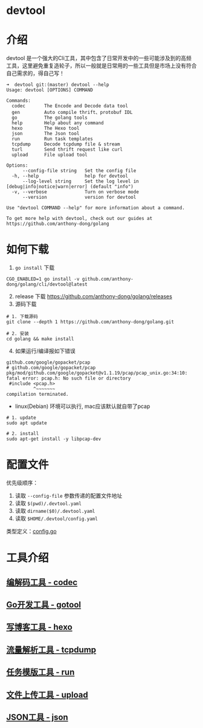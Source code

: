 # devtool

# 介绍

devtool 是一个强大的Cli工具，其中包含了日常开发中的一些可能涉及到的高频工具，这里避免重复造轮子，所以一般就是日常用的一些工具但是市场上没有符合自己需求的，得自己写！

```shell
➜  devtool git:(master) devtool --help
Usage: devtool [OPTIONS] COMMAND

Commands:
  codec       The Encode and Decode data tool
  gen         Auto compile thrift、protobuf IDL
  go          The golang tools
  help        Help about any command
  hexo        The Hexo tool
  json        The Json tool
  run         Run task templates
  tcpdump     Decode tcpdump file & stream
  turl        Send thrift request like curl
  upload      File upload tool

Options:
      --config-file string   Set the config file
  -h, --help                 help for devtool
      --log-level string     Set the log level in [debug|info|notice|warn|error] (default "info")
  -v, --verbose              Turn on verbose mode
      --version              version for devtool

Use "devtool COMMAND --help" for more information about a command.

To get more help with devtool, check out our guides at https://github.com/anthony-dong/golang
```

# 如何下载

1. `go install`  下载

```shell
CGO_ENABLED=1 go install -v github.com/anthony-dong/golang/cli/devtool@latest
```

2. release 下载 https://github.com/anthony-dong/golang/releases
3. 源码下载

```shell
# 1. 下载源码
git clone --depth 1 https://github.com/anthony-dong/golang.git

# 2. 安装
cd golang && make install
```

4. 如果运行/编译报如下错误

```shell
github.com/google/gopacket/pcap
# github.com/google/gopacket/pcap
pkg/mod/github.com/google/gopacket@v1.1.19/pcap/pcap_unix.go:34:10: fatal error: pcap.h: No such file or directory
 #include <pcap.h>
          ^~~~~~~~
compilation terminated.
```

- linux(Debian) 环境可以执行, mac应该默认就自带了pcap

```shell
# 1. update
sudo apt update

# 2. install
sudo apt-get install -y libpcap-dev
```

# 配置文件

优先级顺序：

1. 读取  `--config-file` 参数传递的配置文件地址
2. 读取 `$(pwd)/.devtool.yaml`
3. 读取 `dirname($0)/.devtool.yaml`
4. 读取 `$HOME/.devtool/config.yaml`

类型定义：[config.go](../../command/config.go)

# 工具介绍

## [编解码工具 - codec ](../../command/codec)

## [Go开发工具 - gotool](../../command/gotool)

## [写博客工具 - hexo](../../command/hexo)

## [流量解析工具 - tcpdump](../../command/tcpdump)

## [任务模版工具 - run](../../command/run)

## [文件上传工具 - upload](../../command/upload)

## [JSON工具 - json](../../command/jsontool)
